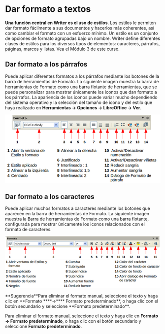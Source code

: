 
# Dar formato a textos

**Una función central en Writer es el uso de estilos**. Los estilos le permiten dar formato fácilmente a sus documentos y hacerlos más coherentes, así como cambiar el formato con un esfuerzo mínimo. Un estilo es un conjunto de opciones de formato agrupadas bajo un nombre. Writer define diferentes clases de estilos para los diversos tipos de elementos: caracteres, párrafos, páginas, marcos y listas. Vea el Módulo 3 de este curso.

## Dar formato a los párrafos

Puede aplicar diferentes formatos a los párrafos mediante los botones de la barra de herramientas de Formato. La siguiente imagen muestra la barra de herramientas de Formato como una barra flotante de herramientas, que se puede personalizar para mostrar únicamente los iconos que dan formato a los párrafos. La apariencia de los iconos puede variar mucho dependiendo del sistema operativo y la selección del tamaño de icono y del estilo que haya realizado en **Herramientas ****→**** Opciones ****→**** LibreOffice ****→**** Ver**.

![](https://raw.githubusercontent.com/catedu/libreOffice-la-suite-ofimatica-libre/master/img/Seleccion_265.png)


## Dar formato a los caracteres

Puede aplicar muchos formatos a caracteres mediante los botones que aparecen en la barra de herramientas de Formato. La siguiente imagen muestra la Barra de herramientas de Formato como una barra flotante, configurada para mostrar únicamente los iconos relacionados con el formato de caracteres.

![](https://raw.githubusercontent.com/catedu/libreOffice-la-suite-ofimatica-libre/master/img/Seleccion_266.png)
![](https://raw.githubusercontent.com/catedu/libreOffice-la-suite-ofimatica-libre/master/img/Seleccion_267.png)





<td width="699" bgcolor="#83caff">**Sugerencia**</td><td width="3646">Para eliminar el formato manual, seleccione el texto y haga clic en **Formato ****→**** Formato predeterminado**, o haga clic con el botón secundario y seleccione **Formato predeterminado**.</td>

Para eliminar el formato manual, seleccione el texto y haga clic en **Formato ****→**** Formato predeterminado**, o haga clic con el botón secundario y seleccione **Formato predeterminado**.


